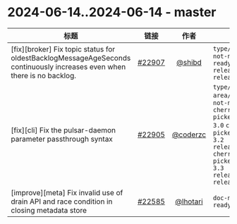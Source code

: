 # 2024-06-14..2024-06-14 - master
| 标题 | 链接 | 作者 | 标签 |
| - | :--: | :--: | - |
| [fix][broker] Fix topic status for oldestBacklogMessageAgeSeconds continuously increases even when there is no backlog. | [#22907](https://github.com/apache/pulsar/pull/22907) | [@shibd](https://github.com/shibd) | `type/bug` `doc-not-needed` `ready-to-test` `release/3.3.1` `release/3.0.6`  | 
| [fix][cli] Fix the pulsar-daemon parameter passthrough syntax | [#22905](https://github.com/apache/pulsar/pull/22905) | [@coderzc](https://github.com/coderzc) | `type/bug` `area/cli` `doc-not-needed` `cherry-picked/branch-3.0` `cherry-picked/branch-3.2` `release/3.3.1` `cherry-picked/branch-3.3` `release/3.0.6` `release/3.2.4`  | 
| [improve][meta] Fix invalid use of drain API and race condition in closing metadata store | [#22585](https://github.com/apache/pulsar/pull/22585) | [@lhotari](https://github.com/lhotari) | `doc-not-needed` `ready-to-test`  | 
